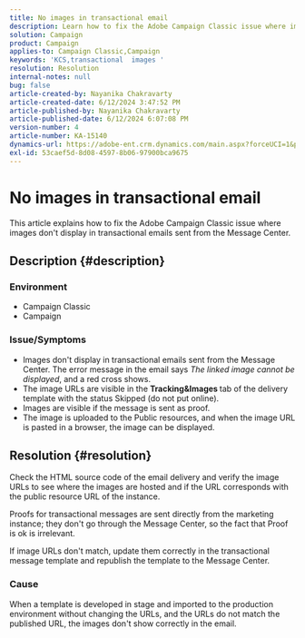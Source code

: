 ```yaml
---
title: No images in transactional email
description: Learn how to fix the Adobe Campaign Classic issue where images don't display in transactional emails sent from the Message Center.
solution: Campaign
product: Campaign
applies-to: Campaign Classic,Campaign
keywords: 'KCS,transactional  images '
resolution: Resolution
internal-notes: null
bug: false
article-created-by: Nayanika Chakravarty
article-created-date: 6/12/2024 3:47:52 PM
article-published-by: Nayanika Chakravarty
article-published-date: 6/12/2024 6:07:08 PM
version-number: 4
article-number: KA-15140
dynamics-url: https://adobe-ent.crm.dynamics.com/main.aspx?forceUCI=1&pagetype=entityrecord&etn=knowledgearticle&id=fcc2e61c-d328-ef11-840b-0022480a40c2
exl-id: 53caef5d-8d08-4597-8b06-97900bca9675
---
```

# No images in transactional email


This article explains how to fix the Adobe Campaign Classic issue where images don't display in transactional emails sent from the Message Center.

## Description {#description}


### <b>Environment</b>

- Campaign Classic
- Campaign




### <b>Issue/Symptoms</b>

- Images don't display in transactional emails sent from the Message Center. The error message in the email says *The linked image cannot be displayed*, and a red cross shows.
- The image URLs are visible in the <b>Tracking&Images </b>tab of the delivery template with the status Skipped (do not put online).
- Images are visible if the message is sent as proof.
- The image is uploaded to the Public resources, and when the image URL is pasted in a browser, the image can be displayed.



## Resolution {#resolution}






Check the HTML source code of the email delivery and verify the image URLs to see where the images are hosted and if the URL corresponds with the public resource URL of the instance.



Proofs for transactional messages are sent directly from the marketing instance; they don't go through the Message Center, so the fact that Proof is ok is irrelevant.



If image URLs don't match, update them correctly in the transactional message template and republish the template to the Message Center.



### <b>Cause</b>

When a template is developed in stage and imported to the production environment without changing the URLs, and the URLs do not match the published URL, the images don't show correctly in the email.

